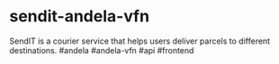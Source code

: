 # sendit-andela-vfn
SendIT is a courier service that helps users deliver parcels to different destinations.  #andela #andela-vfn #api #frontend
